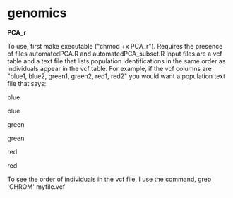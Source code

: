 # genomics

<strong> PCA_r </strong>

To use, first make executable ("chmod +x PCA_r"). Requires the presence of files automatedPCA.R and automatedPCA_subset.R
Input files are a vcf table and a text file that lists population identifications in the same order as individuals appear in the vcf table. For example, if the vcf columns are "blue1, blue2, green1, green2, red1, red2" you would want a population text file that says:

blue

blue

green

green

red

red

To see the order of individuals in the vcf file, I use the command, grep 'CHROM' myfile.vcf
